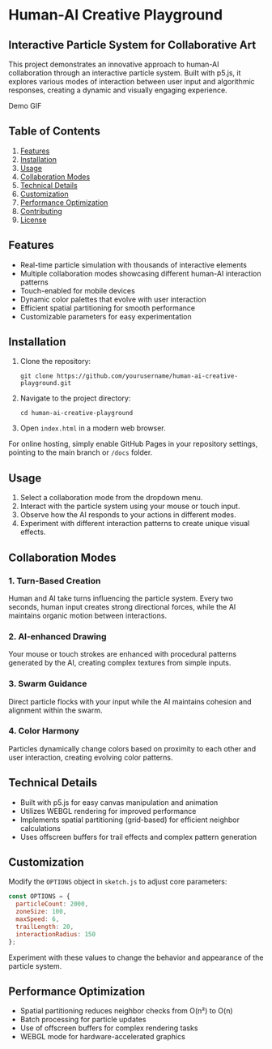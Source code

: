 # Human-AI Creative Playground

## Interactive Particle System for Collaborative Art

This project demonstrates an innovative approach to human-AI collaboration through an interactive particle system. Built with p5.js, it explores various modes of interaction between user input and algorithmic responses, creating a dynamic and visually engaging experience.

Demo GIF

## Table of Contents

1. [Features](#features)
2. [Installation](#installation)
3. [Usage](#usage)
4. [Collaboration Modes](#collaboration-modes)
5. [Technical Details](#technical-details)
6. [Customization](#customization)
7. [Performance Optimization](#performance-optimization)
8. [Contributing](#contributing)
9. [License](#license)

## Features

- Real-time particle simulation with thousands of interactive elements
- Multiple collaboration modes showcasing different human-AI interaction patterns
- Touch-enabled for mobile devices
- Dynamic color palettes that evolve with user interaction
- Efficient spatial partitioning for smooth performance
- Customizable parameters for easy experimentation

## Installation

1. Clone the repository:
   ```
   git clone https://github.com/yourusername/human-ai-creative-playground.git
   ```
2. Navigate to the project directory:
   ```
   cd human-ai-creative-playground
   ```
3. Open `index.html` in a modern web browser.

For online hosting, simply enable GitHub Pages in your repository settings, pointing to the main branch or `/docs` folder.

## Usage

1. Select a collaboration mode from the dropdown menu.
2. Interact with the particle system using your mouse or touch input.
3. Observe how the AI responds to your actions in different modes.
4. Experiment with different interaction patterns to create unique visual effects.

## Collaboration Modes

### 1. Turn-Based Creation
Human and AI take turns influencing the particle system. Every two seconds, human input creates strong directional forces, while the AI maintains organic motion between interactions.

### 2. AI-enhanced Drawing
Your mouse or touch strokes are enhanced with procedural patterns generated by the AI, creating complex textures from simple inputs.

### 3. Swarm Guidance
Direct particle flocks with your input while the AI maintains cohesion and alignment within the swarm.

### 4. Color Harmony
Particles dynamically change colors based on proximity to each other and user interaction, creating evolving color patterns.

## Technical Details

- Built with p5.js for easy canvas manipulation and animation
- Utilizes WEBGL rendering for improved performance
- Implements spatial partitioning (grid-based) for efficient neighbor calculations
- Uses offscreen buffers for trail effects and complex pattern generation

## Customization

Modify the `OPTIONS` object in `sketch.js` to adjust core parameters:

```javascript
const OPTIONS = {
  particleCount: 2000,
  zoneSize: 100,
  maxSpeed: 6,
  trailLength: 20,
  interactionRadius: 150
};
```

Experiment with these values to change the behavior and appearance of the particle system.

## Performance Optimization

- Spatial partitioning reduces neighbor checks from O(n²) to O(n)
- Batch processing for particle updates
- Use of offscreen buffers for complex rendering tasks
- WEBGL mode for hardware-accelerated graphics
